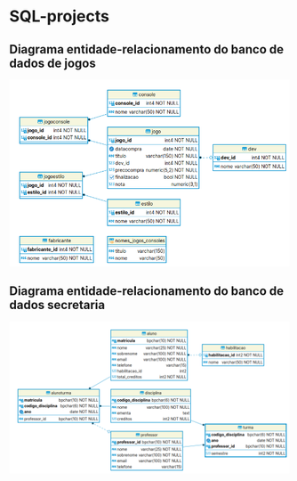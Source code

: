 # SQL-projects

## Diagrama entidade-relacionamento do banco de dados de jogos

![jogosDB](DBjogos/jogoDB_ERD.png)


## Diagrama entidade-relacionamento do banco de dados secretaria

![secDB](secDB/secDB_ERD.png)
